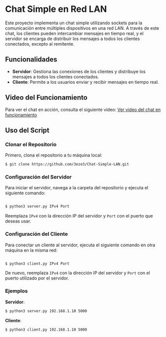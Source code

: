 # Chat Simple en Red LAN

Este proyecto implementa un chat simple utilizando sockets para la comunicación entre múltiples dispositivos en una red LAN. A través de este chat, los clientes pueden intercambiar mensajes en tiempo real, y el servidor se encarga de distribuir los mensajes a todos los clientes conectados, excepto al remitente.

## Funcionalidades

- **Servidor**: Gestiona las conexiones de los clientes y distribuye los mensajes a todos los clientes conectados.
- **Cliente**: Permite a los usuarios enviar y recibir mensajes en tiempo real.

## Video del Funcionamiento

Para ver el chat en acción, consulta el siguiente video:
[Ver video del chat en funcionamiento](https://github.com/3eze3/Chat-Simple-LAN/edit/main/Funcio.mkv)

## Uso del Script

### Clonar el Repositorio

Primero, clona el repositorio a tu máquina local:

```bash
$ git clone https://github.com/3eze3/Chat-Simple-LAN.git

```

### Configuración del Servidor

Para iniciar el servidor, navega a la carpeta del repositorio y ejecuta el siguiente comando:

```bash

$ python3 server.py IPv4 Port

```

Reemplaza `IPv4` con la dirección IP del servidor y `Port` con el puerto que deseas usar.

### Configuración del Cliente

Para conectar un cliente al servidor, ejecuta el siguiente comando en otra máquina en la misma red:

```bash

$ python3 client.py IPv4 Port

```

De nuevo, reemplaza `IPv4` con la dirección IP del servidor y `Port` con el puerto utilizado por el servidor.

### Ejemplos

**Servidor**:

```bash
$ python3 server.py 192.168.1.10 5000

```

**Cliente**:

```bash
$ python3 client.py 192.168.1.10 5000

```
